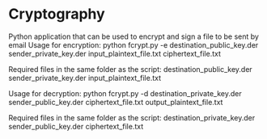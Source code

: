 # Cryptography
Python application that can be used to encrypt and sign a file to be sent by email
Usage for encryption:
	python fcrypt.py -e destination_public_key.der sender_private_key.der input_plaintext_file.txt ciphertext_file.txt

Required files in the same folder as the script:
	destination_public_key.der 
	sender_private_key.der 
	input_plaintext_file.txt

Usage for decryption:
	python fcrypt.py -d destination_private_key.der sender_public_key.der ciphertext_file.txt output_plaintext_file.txt

Required files in the same folder as the script:
	destination_private_key.der 
	sender_public_key.der 
	ciphertext_file.txt
